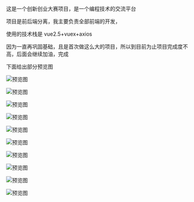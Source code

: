  这是一个创新创业大赛项目，是一个编程技术的交流平台
 
 项目是前后端分离，我主要负责全部前端的开发，
 
 使用的技术栈是 vue2.5+vuex+axios
 
 因为一直再巩固基础，且是首次做这么大的项目，所以到目前为止项目完成度不高，后面会继续加油，完成
 
 下面给出部分预览图
 
 ![预览图](https://github.com/XianSheng-AI/2018_10_28-HT8/blob/master/see-img/1.png)
 
 
 ![预览图](https://github.com/XianSheng-AI/2018_10_28-HT8/blob/master/see-img/2.png)
 
 
 ![预览图](https://github.com/XianSheng-AI/2018_10_28-HT8/blob/master/see-img/3.png)
 
 
 ![预览图](https://github.com/XianSheng-AI/2018_10_28-HT8/blob/master/see-img/4.png)
 
 
 ![预览图](https://github.com/XianSheng-AI/2018_10_28-HT8/blob/master/see-img/5.png)
 
 
 ![预览图](https://github.com/XianSheng-AI/2018_10_28-HT8/blob/master/see-img/6.png)
 
 
 ![预览图](https://github.com/XianSheng-AI/2018_10_28-HT8/blob/master/see-img/7.png)
 
 
 ![预览图](https://github.com/XianSheng-AI/2018_10_28-HT8/blob/master/see-img/8.png)
 
 
 ![预览图](https://github.com/XianSheng-AI/2018_10_28-HT8/blob/master/see-img/9.png)
 
 
 ![预览图](https://github.com/XianSheng-AI/2018_10_28-HT8/blob/master/see-img/10.png)
 
